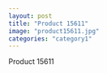 ```yaml
---
layout: post
title: "Product 15611"
image: "product15611.jpg"
categories: "category1"
---
```

Product 15611
